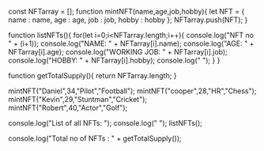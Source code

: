 const NFTarray = [];
function mintNFT(name,age,job,hobby){
    let NFT = {
        name : name,
        age : age,
        job : job,
        hobby : hobby
    };
     NFTarray.push(NFT);
}

function listNFTs(){
    for(let i=0;i<NFTarray.length;i++){
        console.log("NFT no " + (i+1));
        console.log("NAME: " + NFTarray[i].name);
        console.log("AGE: " + NFTarray[i].age);
        console.log("WORKING JOB: " + NFTarray[i].job);
        console.log("HOBBY: " + NFTarray[i].hobby);
        console.log("       ");
    }
}

function getTotalSupply(){
    return NFTarray.length;
}

mintNFT("Daniel",34,"Pilot","Football");
mintNFT("cooper",28,"HR","Chess");
mintNFT("Kevin",29,"Stuntman","Cricket");
mintNFT("Robert",40,"Actor","Golf");

console.log("List of all NFTs: ");
console.log("     ");
listNFTs();

console.log("Total no of NFTs : " + getTotalSupply());
